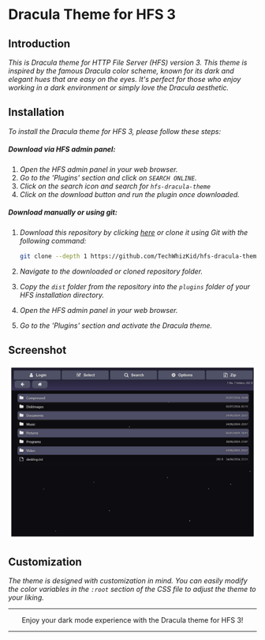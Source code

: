 # Dracula Theme for HFS 3

## Introduction

_This is Dracula theme for HTTP File Server (HFS) version 3. This theme is inspired by the famous Dracula color scheme, known for its dark and elegant hues that are easy on the eyes. It's perfect for those who enjoy working in a dark environment or simply love the Dracula aesthetic._

## Installation

_To install the Dracula theme for HFS 3, please follow these steps:_

##### Download via HFS admin panel:

1. _Open the HFS admin panel in your web browser._
2. _Go to the 'Plugins' section and click on `SEARCH ONLINE`._
3. _Click on the search icon and search for `hfs-dracula-theme`_
4. _Click on the download button and run the plugin once downloaded._

##### Download manually or using git:

1. _Download this repository by clicking [here](https://github.com/TechWhizKid/hfs-dracula-theme/archive/refs/heads/main.zip) or clone it using Git with the following command:_

   ```bash
   git clone --depth 1 https://github.com/TechWhizKid/hfs-dracula-theme.git
   ```

2. _Navigate to the downloaded or cloned repository folder._
3. _Copy the `dist` folder from the repository into the `plugins` folder of your HFS installation directory._
4. _Open the HFS admin panel in your web browser._
5. _Go to the 'Plugins' section and activate the Dracula theme._

## Screenshot

![Dracula Theme ScreenShot](./preview.png)

## Customization

_The theme is designed with customization in mind. You can easily modify the color variables in the `:root` section of the CSS file to adjust the theme to your liking._

---

<p align="center">Enjoy your dark mode experience with the Dracula theme for HFS 3!</p>

---
